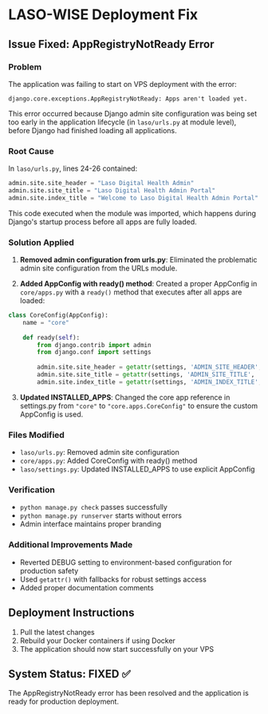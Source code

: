 # LASO-WISE Deployment Fix

## Issue Fixed: AppRegistryNotReady Error

### Problem
The application was failing to start on VPS deployment with the error:
```
django.core.exceptions.AppRegistryNotReady: Apps aren't loaded yet.
```

This error occurred because Django admin site configuration was being set too early in the application lifecycle (in `laso/urls.py` at module level), before Django had finished loading all applications.

### Root Cause
In `laso/urls.py`, lines 24-26 contained:
```python
admin.site.site_header = "Laso Digital Health Admin"
admin.site.site_title = "Laso Digital Health Admin Portal"
admin.site.index_title = "Welcome to Laso Digital Health Admin Portal"
```

This code executed when the module was imported, which happens during Django's startup process before all apps are fully loaded.

### Solution Applied
1. **Removed admin configuration from urls.py**: Eliminated the problematic admin site configuration from the URLs module.

2. **Added AppConfig with ready() method**: Created a proper AppConfig in `core/apps.py` with a `ready()` method that executes after all apps are loaded:
```python
class CoreConfig(AppConfig):
    name = "core"
    
    def ready(self):
        from django.contrib import admin
        from django.conf import settings
        
        admin.site.site_header = getattr(settings, 'ADMIN_SITE_HEADER', 'Laso Digital Health Administration')
        admin.site.site_title = getattr(settings, 'ADMIN_SITE_TITLE', 'Laso Digital Health Admin Portal')
        admin.site.index_title = getattr(settings, 'ADMIN_INDEX_TITLE', 'Welcome to Laso Digital Health Admin Portal')
```

3. **Updated INSTALLED_APPS**: Changed the core app reference in settings.py from `"core"` to `"core.apps.CoreConfig"` to ensure the custom AppConfig is used.

### Files Modified
- `laso/urls.py`: Removed admin site configuration
- `core/apps.py`: Added CoreConfig with ready() method
- `laso/settings.py`: Updated INSTALLED_APPS to use explicit AppConfig

### Verification
- `python manage.py check` passes successfully
- `python manage.py runserver` starts without errors
- Admin interface maintains proper branding

### Additional Improvements Made
- Reverted DEBUG setting to environment-based configuration for production safety
- Used `getattr()` with fallbacks for robust settings access
- Added proper documentation comments

## Deployment Instructions
1. Pull the latest changes
2. Rebuild your Docker containers if using Docker
3. The application should now start successfully on your VPS

## System Status: FIXED ✅
The AppRegistryNotReady error has been resolved and the application is ready for production deployment.